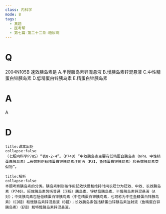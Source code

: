 ```yaml
---
class: 内科学
mode: B
tags:
  - 真题
  - 医考帮
  - 第七篇-第二十二章-糖尿病
---
```


# Q
2004N105B 速效胰岛素是
A.半慢胰岛素锌混悬液
B.慢胰岛素锌混悬液
C.中性精蛋白锌胰岛素
D.低精蛋白锌胰岛素
E.精蛋白锌胰岛素

# A
A
# D
```ad-note
title:课本出处
collapse:false
（七版内科学P785）“表8-2-4”。（P740）“中效胰岛素主要有低精蛋白胰岛素（NPH，中性精蛋白胰岛素）…长效制剂有精蛋白锌胰岛素注射液（PZI，鱼精蛋白锌胰岛素）和长效胰岛素类似物”。
```

```ad-summary
title:解析
collapse:false
本题考察胰岛素的分类。胰岛素制剂按作用起效快慢和维持时间长短分为短效、中效、长效胰岛素（P740）。短效胰岛素包括普通（正规）胰岛素、锌结晶胰岛素、半慢胰岛素锌混悬液（A对）；中效胰岛素包括低精蛋白锌胰岛素（中性精蛋白锌胰岛素，也可称为中性鱼精蛋白锌胰岛素）（CD错）和慢胰岛素锌混悬液（B错）；长效胰岛素包括精蛋白锌胰岛素注射液（鱼精蛋白锌胰岛素）（E错）和特慢胰岛素锌混悬液。
```

